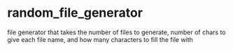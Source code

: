 # random_file_generator
file generator that takes the number of files to generate, number of chars to give each file name, and how many characters to fill the file with
